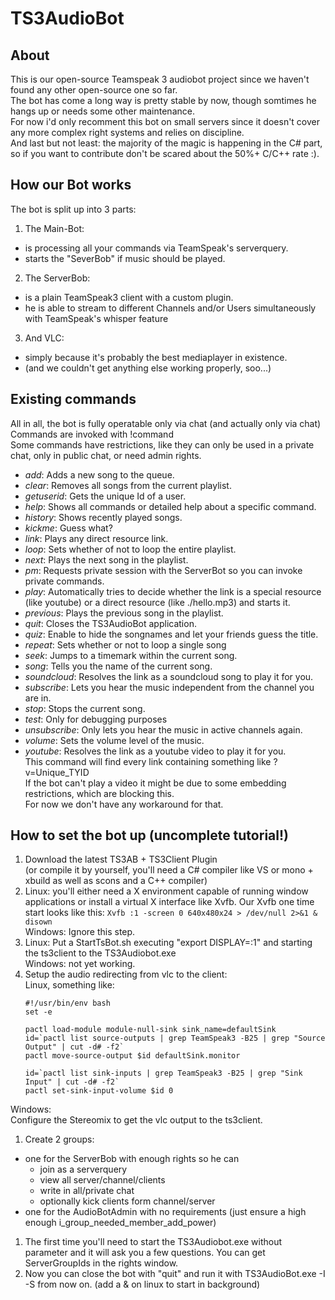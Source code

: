 # TS3AudioBot
## About
This is our open-source Teamspeak 3 audiobot project since
we haven't found any other open-source one so far.  
The bot has come a long way is pretty stable by now, though somtimes he hangs up or needs some other maintenance.  
For now i'd only recomment this bot on small servers since it doesn't cover any more complex right systems and relies on discipline.  
And last but not least: the majority of the magic is happening in the C# part, so if you want to contribute
don't be scared about the 50%+ C/C++ rate :).

## How our Bot works
The bot is split up into 3 parts:

1. The Main-Bot:
  * is processing all your commands via TeamSpeak's serverquery.
  * starts the "SeverBob" if music should be played.
2. The ServerBob:
  * is a plain TeamSpeak3 client with a custom plugin.
  * he is able to stream to different Channels and/or Users simultaneously with TeamSpeak's whisper feature
3. And VLC:
  * simply because it's probably the best mediaplayer in existence. 
  * (and we couldn't get anything else working properly, soo...)

## Existing commands
All in all, the bot is fully operatable only via chat (and actually only via chat)  
Commands are invoked with !command  
Some commands have restrictions, like they can only be used in a private chat, only in public chat, or need admin rights.

* *add*: Adds a new song to the queue.
* *clear*: Removes all songs from the current playlist.
* *getuserid*: Gets the unique Id of a user.
* *help*: Shows all commands or detailed help about a specific command.
* *history*: Shows recently played songs.
* *kickme*: Guess what?
* *link*: Plays any direct resource link.
* *loop*: Sets whether of not to loop the entire playlist.
* *next*: Plays the next song in the playlist.
* *pm*: Requests private session with the ServerBot so you can invoke private commands.
* *play*: Automatically tries to decide whether the link is a special resource (like youtube) or a direct resource (like ./hello.mp3) and starts it.
* *previous*: Plays the previous song in the playlist.
* *quit*: Closes the TS3AudioBot application.
* *quiz*: Enable to hide the songnames and let your friends guess the title.
* *repeat*: Sets whether or not to loop a single song
* *seek*: Jumps to a timemark within the current song.
* *song*: Tells you the name of the current song.
* *soundcloud*: Resolves the link as a soundcloud song to play it for you.
* *subscribe*: Lets you hear the music independent from the channel you are in.
* *stop*: Stops the current song.
* *test*: Only for debugging purposes
* *unsubscribe*: Only lets you hear the music in active channels again.
* *volume*: Sets the volume level of the music.
* *youtube*: Resolves the link as a youtube video to play it for you.  
This command will find every link containing something like ?v=Unique_TYID  
If the bot can't play a video it might be due to some embedding restrictions, which are blocking this.  
For now we don't have any workaround for that.

## How to set the bot up (uncomplete tutorial!)
1. Download the latest TS3AB + TS3Client Plugin  
(or compile it by yourself, you'll need a C# compiler like VS or mono + xbuild
  as well as scons and a C++ compiler)
1. Linux: you'll either need a X environment capable of running window applications or install
a virtual X interface like Xvfb.
Our Xvfb one time start looks like this: `Xvfb :1 -screen 0 640x480x24 > /dev/null 2>&1 & disown`  
Windows: Ignore this step.
1. Linux: Put a StartTsBot.sh executing "export DISPLAY=:1" and starting the ts3client to the TS3Audiobot.exe  
Windows: not yet working.
1. Setup the audio redirecting from vlc to the client:  
Linux, something like:
	```
	#!/usr/bin/env bash
	set -e
	
	pactl load-module module-null-sink sink_name=defaultSink
	id=`pactl list source-outputs | grep TeamSpeak3 -B25 | grep "Source Output" | cut -d# -f2`
	pactl move-source-output $id defaultSink.monitor
	
	id=`pactl list sink-inputs | grep TeamSpeak3 -B25 | grep "Sink Input" | cut -d# -f2`
	pactl set-sink-input-volume $id 0
	```
Windows:  
	Configure the Stereomix to get the vlc output to the ts3client. 
1. Create 2 groups:
  * one for the ServerBob with enough rights so he can
    * join as a serverquery
	* view all server/channel/clients
	* write in all/private chat
	* optionally kick clients form channel/server
  * one for the AudioBotAdmin with no requirements (just ensure a high enough i_group_needed_member_add_power)
1. The first time you'll need to start the TS3Audiobot.exe without parameter and
it will ask you a few questions. You can get ServerGroupIds in the rights window.
1. Now you can close the bot with "quit" and run it with TS3AudioBot.exe -I -S from now on. (add a & on linux to start in background)